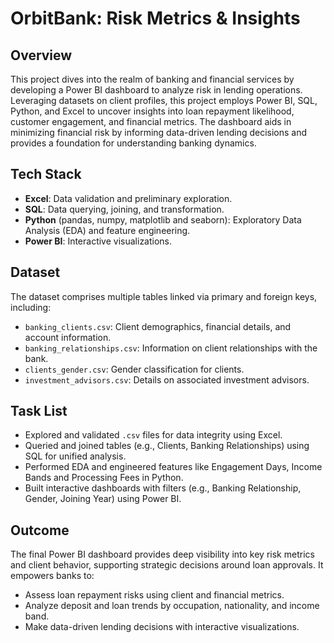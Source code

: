 # OrbitBank: Risk Metrics & Insights

## Overview
This project dives into the realm of banking and financial services by developing a Power BI dashboard to analyze risk in lending operations. Leveraging datasets on client profiles, this project employs Power BI, SQL, Python, and Excel to uncover insights into loan repayment likelihood, customer engagement, and financial metrics. The dashboard aids in minimizing financial risk by informing data-driven lending decisions and provides a foundation for understanding banking dynamics.


## Tech Stack
- **Excel**: Data validation and preliminary exploration.
- **SQL**: Data querying, joining, and transformation.
- **Python** (pandas, numpy, matplotlib and seaborn): Exploratory Data Analysis (EDA) and feature engineering.
- **Power BI**: Interactive visualizations.


## Dataset
The dataset comprises multiple tables linked via primary and foreign keys, including:
- `banking_clients.csv`: Client demographics, financial details, and account information.
- `banking_relationships.csv`: Information on client relationships with the bank.
- `clients_gender.csv`: Gender classification for clients.
- `investment_advisors.csv`: Details on associated investment advisors.

## Task List
- Explored and validated `.csv` files for data integrity using Excel.
- Queried and joined tables (e.g., Clients, Banking Relationships) using SQL for unified analysis.
- Performed EDA and engineered features like Engagement Days, Income Bands and Processing Fees in Python.
- Built interactive dashboards with filters (e.g., Banking Relationship, Gender, Joining Year) using Power BI.

## Outcome
The final Power BI dashboard provides deep visibility into key risk metrics and client behavior, supporting strategic decisions around loan approvals. It empowers banks to:
- Assess loan repayment risks using client and financial metrics.
- Analyze deposit and loan trends by occupation, nationality, and income band.
- Make data-driven lending decisions with interactive visualizations.
